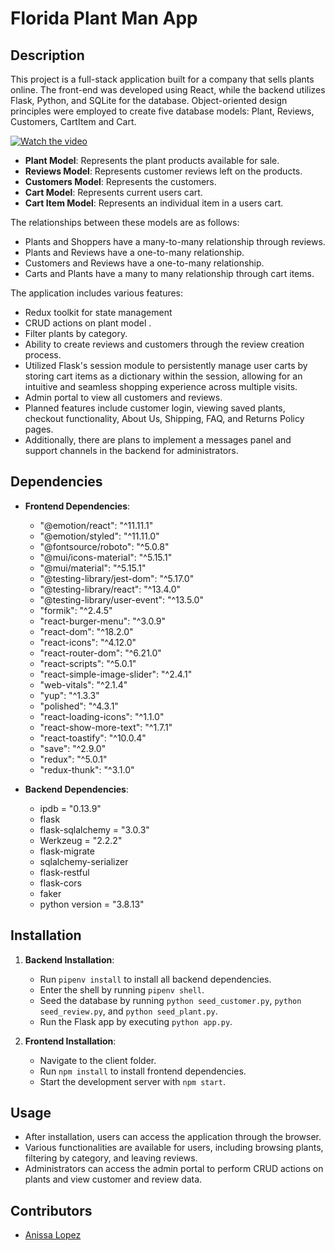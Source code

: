 # Florida Plant Man App

## Description

This project is a full-stack application built for a company that sells plants online. The front-end was developed using React, while the backend utilizes Flask, Python, and SQLite for the database. Object-oriented design principles were employed to create five database models: Plant, Reviews, Customers, CartItem and Cart.

[![Watch the video](https://img.youtube.com/vi/1lVPPZC-9rg/maxresdefault.jpg)](https://youtu.be/1lVPPZC-9rg)

- **Plant Model**: Represents the plant products available for sale.
- **Reviews Model**: Represents customer reviews left on the products.
- **Customers Model**: Represents the customers.
- **Cart Model**: Represents current users cart. 
- **Cart Item Model**: Represents an individual item in a users cart.

The relationships between these models are as follows:
- Plants and Shoppers have a many-to-many relationship through reviews.
- Plants and Reviews have a one-to-many relationship.
- Customers and Reviews have a one-to-many relationship.
- Carts and Plants have a many to many relationship through cart items.

The application includes various features:
- Redux toolkit for state management 
- CRUD actions on plant model .
- Filter plants by category.
- Ability to create reviews and customers through the review creation process.
- Utilized Flask's session module to persistently manage user carts by storing cart items as a dictionary within the session, allowing for an intuitive and seamless shopping experience across multiple visits.
- Admin portal to view all customers and reviews.
- Planned features include customer login, viewing saved plants, checkout functionality, About Us, Shipping, FAQ, and Returns Policy pages.
- Additionally, there are plans to implement a messages panel and support channels in the backend for administrators.

## Dependencies

- **Frontend Dependencies**:
  - "@emotion/react": "^11.11.1"
  - "@emotion/styled": "^11.11.0"
  - "@fontsource/roboto": "^5.0.8"
  - "@mui/icons-material": "^5.15.1"
  - "@mui/material": "^5.15.1"
  - "@testing-library/jest-dom": "^5.17.0"
  - "@testing-library/react": "^13.4.0"
  - "@testing-library/user-event": "^13.5.0"
  - "formik": "^2.4.5"
  - "react-burger-menu": "^3.0.9"
  - "react-dom": "^18.2.0"
  - "react-icons": "^4.12.0"
  - "react-router-dom": "^6.21.0"
  - "react-scripts": "^5.0.1"
  - "react-simple-image-slider": "^2.4.1"
  - "web-vitals": "^2.1.4"
  - "yup": "^1.3.3"
  - "polished": "^4.3.1"
  - "react-loading-icons": "^1.1.0"
  - "react-show-more-text": "^1.7.1"
  - "react-toastify": "^10.0.4"
  - "save": "^2.9.0"
  -  "redux": "^5.0.1"
  - "redux-thunk": "^3.1.0"
    
- **Backend Dependencies**:
  - ipdb = "0.13.9"
  - flask  
  - flask-sqlalchemy = "3.0.3"
  - Werkzeug = "2.2.2"
  - flask-migrate 
  - sqlalchemy-serializer
  - flask-restful
  - flask-cors 
  - faker
  - python version = "3.8.13"

## Installation

1. **Backend Installation**:
   - Run `pipenv install` to install all backend dependencies.
   - Enter the shell by running `pipenv shell`.
   - Seed the database by running `python seed_customer.py`, `python seed_review.py`, and `python seed_plant.py`.
   - Run the Flask app by executing `python app.py`.

2. **Frontend Installation**:
   - Navigate to the client folder.
   - Run `npm install` to install frontend dependencies.
   - Start the development server with `npm start`.

## Usage

- After installation, users can access the application through the browser.
- Various functionalities are available for users, including browsing plants, filtering by category, and leaving reviews.
- Administrators can access the admin portal to perform CRUD actions on plants and view customer and review data.

## Contributors

- [Anissa Lopez](https://github.com/anissalopez)